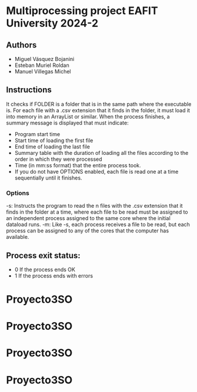 # Multiprocessing project EAFIT University 2024-2

## Authors
- Miguel Vásquez Bojanini
- Esteban Muriel Roldan
- Manuel Villegas Michel

## Instructions

It checks if FOLDER is a folder that is in the same path where the executable is. For each file with a .csv extension that it finds in the folder, it must load it into memory in an ArrayList or similar. When the process finishes, a summary message is displayed that must indicate:

- Program start time
- Start time of loading the first file
- End time of loading the last file
- Summary table with the duration of loading all the files according to the order in which they were processed
- Time (in mm:ss format) that the entire process took.
- If you do not have OPTIONS enabled, each file is read one at a time sequentially until it finishes.

### Options
-s: Instructs the program to read the n files with the .csv extension that it finds in the folder at a time, where each file to be read must be assigned to an independent process assigned to the same core where the initial dataload runs.
-m: Like -s, each process receives a file to be read, but each process can be assigned to any of the cores that the computer has available.

## Process exit status:
- 0 If the process ends OK
- 1 If the process ends with errors
# Proyecto3SO
# Proyecto3SO
# Proyecto3SO
# Proyecto3SO
